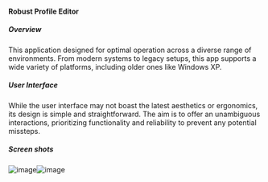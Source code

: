 #### Robust Profile Editor

##### Overview
This application designed for optimal operation across a diverse range of environments. From modern systems to legacy setups, this app supports a wide variety of platforms, including older ones like Windows XP.

##### User Interface
While the user interface may not boast the latest aesthetics or ergonomics, its design is simple and straightforward. The aim is to offer an unambiguous interactions, prioritizing functionality and reliability to prevent any potential missteps.

##### Screen shots
![image](https://github.com/JAremko/profedit/assets/1898905/8f2a5bda-bd32-4b08-b195-604e55fca255)![image](https://github.com/JAremko/profedit/assets/1898905/60c76439-f715-4214-b9a7-88451c188edd)

